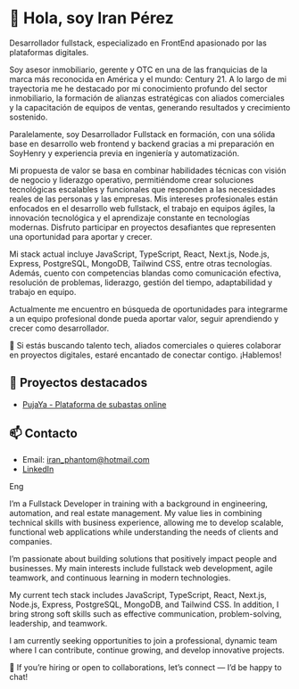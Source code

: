 # 👋 Hola, soy Iran Pérez

Desarrollador fullstack, especializado en FrontEnd apasionado por las plataformas digitales.

Soy asesor inmobiliario, gerente y OTC en una de las franquicias de la marca más reconocida en América y el mundo: Century 21. A lo largo de mi trayectoria me he destacado por mi conocimiento profundo del sector inmobiliario, la formación de alianzas estratégicas con aliados comerciales y la capacitación de equipos de ventas, generando resultados y crecimiento sostenido.

Paralelamente, soy Desarrollador Fullstack en formación, con una sólida base en desarrollo web frontend y backend gracias a mi preparación en SoyHenry y experiencia previa en ingeniería y automatización.

Mi propuesta de valor se basa en combinar habilidades técnicas con visión de negocio y liderazgo operativo, permitiéndome crear soluciones tecnológicas escalables y funcionales que responden a las necesidades reales de las personas y las empresas.
Mis intereses profesionales están enfocados en el desarrollo web fullstack, el trabajo en equipos ágiles, la innovación tecnológica y el aprendizaje constante en tecnologías modernas. Disfruto participar en proyectos desafiantes que representen una oportunidad para aportar y crecer.

Mi stack actual incluye JavaScript, TypeScript, React, Next.js, Node.js, Express, PostgreSQL, MongoDB, Tailwind CSS, entre otras tecnologías. Además, cuento con competencias blandas como comunicación efectiva, resolución de problemas, liderazgo, gestión del tiempo, adaptabilidad y trabajo en equipo.

Actualmente me encuentro en búsqueda de oportunidades para integrarme a un equipo profesional donde pueda aportar valor, seguir aprendiendo y crecer como desarrollador.

📩 Si estás buscando talento tech, aliados comerciales o quieres colaborar en proyectos digitales, estaré encantado de conectar contigo. ¡Hablemos!


## 🚀 Proyectos destacados

- [PujaYa - Plataforma de subastas online](https://frontend-pujaya.vercel.app/)

## 📫 Contacto

- Email: iran_phantom@hotmail.com
- [LinkedIn]([https://linkedin.com/in/iran-mendoza](https://www.linkedin.com/in/frontenddeveloperreactnext/))


Eng

I’m a Fullstack Developer in training with a background in engineering, automation, and real estate management. My value lies in combining technical skills with business experience, allowing me to develop scalable, functional web applications while understanding the needs of clients and companies.

I’m passionate about building solutions that positively impact people and businesses. My main interests include fullstack web development, agile teamwork, and continuous learning in modern technologies.

My current tech stack includes JavaScript, TypeScript, React, Next.js, Node.js, Express, PostgreSQL, MongoDB, and Tailwind CSS. In addition, I bring strong soft skills such as effective communication, problem-solving, leadership, and teamwork.

I am currently seeking opportunities to join a professional, dynamic team where I can contribute, continue growing, and develop innovative projects.

📩 If you’re hiring or open to collaborations, let’s connect — I’d be happy to chat!
